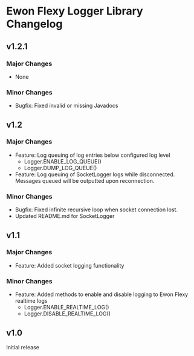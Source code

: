 # Ewon Flexy Logger Library Changelog

## v1.2.1
### Major Changes
- None
### Minor Changes
- Bugfix: Fixed invalid or missing Javadocs

## v1.2
### Major Changes
- Feature: Log queuing of log entries below configured log level
   * Logger.ENABLE_LOG_QUEUE()
   * Logger.DUMP_LOG_QUEUE()
- Feature: Log queuing of SocketLogger logs while disconnected. Messages queued will be outputted upon reconnection.
### Minor Changes
- Bugfix: Fixed infinite recursive loop when socket connection lost.
- Updated README.md for SocketLogger

## v1.1
### Major Changes
- Feature: Added socket logging functionality
### Minor Changes
- Feature: Added methods to enable and disable logging to Ewon Flexy realtime logs
   * Logger.ENABLE_REALTIME_LOG()
   * Logger.DISABLE_REALTIME_LOG()

## v1.0
Initial release